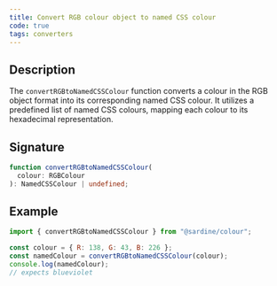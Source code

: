 ```yaml
---
title: Convert RGB colour object to named CSS colour
code: true
tags: converters
---
```


## Description

The `convertRGBtoNamedCSSColour` function converts a colour in the RGB object format into its corresponding named CSS colour. It utilizes a predefined list of named CSS colours, mapping each colour to its hexadecimal representation.

## Signature

```typescript
function convertRGBtoNamedCSSColour(
  colour: RGBColour
): NamedCSSColour | undefined;
```

## Example

```javascript
import { convertRGBtoNamedCSSColour } from "@sardine/colour";

const colour = { R: 138, G: 43, B: 226 };
const namedColour = convertRGBtoNamedCSSColour(colour);
console.log(namedColour);
// expects blueviolet
```

